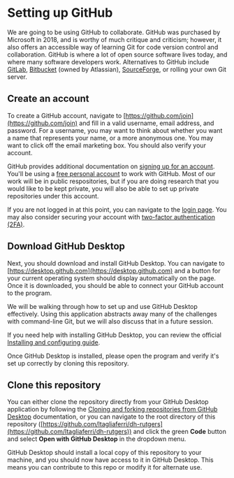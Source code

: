 # Setting up GitHub

We are going to be using GitHub to collaborate. GitHub was purchased by Microsoft in 2018, and is worthy of much critique and criticism; however, it also offers an accessible way of learning Git for code version control and collaboration. GitHub is where a lot of open source software lives today, and where many software developers work. Alternatives to GitHub include [GitLab](https://about.gitlab.com/), [Bitbucket](https://bitbucket.org/product) (owned by Atlassian), [SourceForge](https://sourceforge.net/), or rolling your own Git server.

## Create an account

To create a GitHub account, navigate to [https://github.com/join](https://github.com/join) and fill in a valid username, email address, and password. For a username, you may want to think about whether you want a name that represents your name, or a more anonymous one. You may want to click off the email marketing box. You should also verify your account. 

GitHub provides additional documentation on [signing up for an account](https://docs.github.com/en/get-started/signing-up-for-github/signing-up-for-a-new-github-account). You'll be using a [free personal account](https://github.com/pricing) to work with GitHub. Most of our work will be in public respositories, but if you are doing research that you would like to be kept private, you will also be able to set up private repositories under this account.

If you are not logged in at this point, you can navigate to the [login page](https://github.com/login). You may also consider securing your account with [two-factor authentication (2FA)](https://docs.github.com/en/authentication/securing-your-account-with-two-factor-authentication-2fa).

## Download GitHub Desktop

Next, you should download and install GitHub Desktop. You can navigate to [https://desktop.github.com](https://desktop.github.com) and a button for your current operating system should display automatically on the page. Once it is downloaded, you should be able to connect your GitHub account to the program. 

We will be walking through how to set up and use GitHub Desktop effectively. Using this application abstracts away many of the challenges with command-line Git, but we will also discuss that in a future session.

If you need help with installing GitHub Desktop, you can review the official [Installing and configuring guide](https://docs.github.com/en/desktop/installing-and-configuring-github-desktop). 

Once GitHub Desktop is installed, please open the program and verify it's set up correctly by cloning this repository.

## Clone this repository

You can either clone the repository directly from your GitHub Desktop application by following the [Cloning and forking repositories from GitHub Desktop](https://docs.github.com/en/desktop/contributing-and-collaborating-using-github-desktop/adding-and-cloning-repositories/cloning-and-forking-repositories-from-github-desktop) documentation, or you can navigate to the root directory of this repository ([https://github.com/ltagliaferri/dh-rutgers](https://github.com/ltagliaferri/dh-rutgers)) and click the green **Code** button and select **Open with GitHub Desktop** in the dropdown menu.

GitHub Desktop should install a local copy of this repository to your machine, and you should now have access to it in GitHub Desktop. This means you can contribute to this repo or modify it for alternate use. 